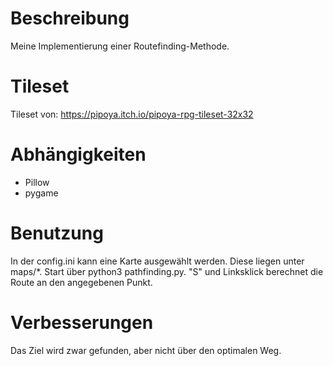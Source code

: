 # Beschreibung
Meine Implementierung einer Routefinding-Methode. 

# Tileset
Tileset von:
https://pipoya.itch.io/pipoya-rpg-tileset-32x32

# Abhängigkeiten
- Pillow
- pygame

# Benutzung
In der config.ini kann eine Karte ausgewählt werden. Diese liegen unter maps/*.
Start über python3 pathfinding.py. "S" und Linksklick berechnet die Route an den angegebenen Punkt.

# Verbesserungen
Das Ziel wird zwar gefunden, aber nicht über den optimalen Weg.
